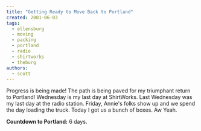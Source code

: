 ```yaml
---
title: "Getting Ready to Move Back to Portland"
created: 2001-06-03
tags: 
  - ellensburg
  - moving
  - packing
  - portland
  - radio
  - shirtworks
  - theburg
authors: 
  - scott
---
```


Progress is being made! The path is being paved for my triumphant return to Portland! Wednesday is my last day at ShirtWorks. Last Wednesday was my last day at the radio station. Friday, Annie's folks show up and we spend the day loading the truck. Today I got us a bunch of boxes. Aw Yeah.

**Countdown to Portland:** 6 days.
